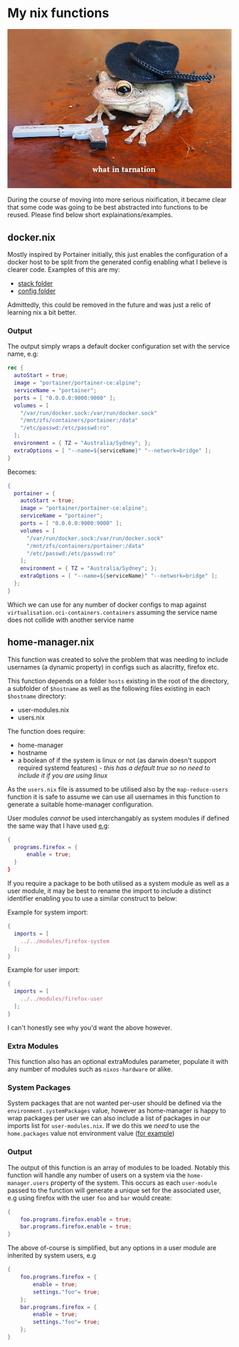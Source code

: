 # My nix functions

![What in tarnation](https://github.com/JayRovacsek/ncsg-presentation-feb-2022/blob/main/resources/what-in.jpg?raw=true)

During the course of moving into more serious nixification, it became clear that some code was going to be best abstracted into functions to be reused. Please find below short explainations/examples.

## docker.nix
Mostly inspired by Portainer initially, this just enables the configuration of a docker host to be split from the generated config enabling what I believe is clearer code. Examples of this are my:
* [stack folder](https://github.com/JayRovacsek/nix-config/tree/main/modules/docker/stacks)
* [config folder](https://github.com/JayRovacsek/nix-config/tree/main/modules/docker/configs)

Admittedly, this could be removed in the future and was just a relic of learning nix a bit better.

### Output
The output simply wraps a default docker configuration set with the service name, e.g:
```nix
rec {
  autoStart = true;
  image = "portainer/portainer-ce:alpine";
  serviceName = "portainer";
  ports = [ "0.0.0.0:9000:9000" ];
  volumes = [
    "/var/run/docker.sock:/var/run/docker.sock"
    "/mnt/zfs/containers/portainer:/data"
    "/etc/passwd:/etc/passwd:ro"
  ];
  environment = { TZ = "Australia/Sydney"; };
  extraOptions = [ "--name=${serviceName}" "--network=bridge" ];
}
```
Becomes:
```nix
{
  portainer = {
    autoStart = true;
    image = "portainer/portainer-ce:alpine";
    serviceName = "portainer";
    ports = [ "0.0.0.0:9000:9000" ];
    volumes = [
      "/var/run/docker.sock:/var/run/docker.sock"
      "/mnt/zfs/containers/portainer:/data"
      "/etc/passwd:/etc/passwd:ro"
    ];
    environment = { TZ = "Australia/Sydney"; };
    extraOptions = [ "--name=${serviceName}" "--network=bridge" ];
  };
}
```

Which we can use for any number of docker configs to map against `virtualisation.oci-containers.containers` assuming the service name does not collide with another service name

## home-manager.nix
This function was created to solve the problem that was needing to include usernames (a dynamic property) in configs such as alacritty, firefox etc.

This function depends on a folder `hosts` existing in the root of the directory, a subfolder of `$hostname` as well as the following files existing in each `$hostname` directory:

* user-modules.nix
* users.nix

The function does require:

* home-manager
* hostname
* a boolean of if the system is linux or not (as darwin doesn't support required systemd features) - _this has a default true so no need to include it if you are using linux_

As the `users.nix` file is assumed to be utilised also by the `map-reduce-users` function it is safe to assume we can use all usernames in this function to generate a suitable home-manager configuration.

User modules _cannot_ be used interchangably as system modules if defined the same way that I have used [e.g](https://github.com/JayRovacsek/nix-config/blob/5f37e2d5c6c9fc0d9013a3196777c8d8ccc5f203/modules/firefox/default.nix#L1):
```nix
{
  programs.firefox = {
      enable = true;
  }
}
``` 

If you require a package to be both utilised as a system module as well as a user module, it may be best to rename the import to include a distinct identifier enabling you to use a similar construct to below:

Example for system import: 
```nix
{
  imports = [
    ../../modules/firefox-system
  ];
}
```

Example for user import: 
```nix
{
  imports = [
    ../../modules/firefox-user
  ];
}
```

I can't honestly see why you'd want the above however.

### Extra Modules
This function also has an optional extraModules parameter, populate it with any number of modules such as `nixos-hardware` or alike.

### System Packages
System packages that are not wanted per-user should be defined via the `environment.systemPackages` value, however as home-manager is happy to wrap packages per user we can also include a list of packages in our imports list for `user-modules.nix`. If we do this we _need_ to use the `home.packages` value not environment value ([for example](https://github.com/JayRovacsek/nix-config/blob/5f37e2d5c6c9fc0d9013a3196777c8d8ccc5f203/hosts/alakazam/user-modules.nix#L11))

### Output
The output of this function is an array of modules to be loaded. Notably this function will handle any number of users on a system via the `home-manager.users` property of the system. This occurs as each `user-module` passed to the function will generate a unique set for the associated user, e.g using firefox with the user `foo` and `bar` would create:
```nix
{
    foo.programs.firefox.enable = true;
    bar.programs.firefox.enable = true;
}
```

The above of-course is simplified, but any options in a user module are inherited by system users, e.g
```nix
{
    foo.programs.firefox = {
        enable = true;
        settings."foo"= true;
    };
    bar.programs.firefox = {
        enable = true;
        settings."foo"= true;
    };
}
```
